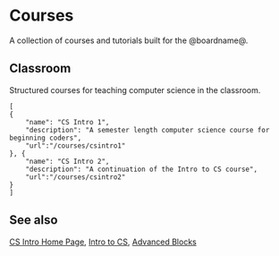# Courses

A collection of courses and tutorials built for the @boardname@.

## Classroom

Structured courses for teaching computer science in the classroom.

```codecard
[
{
    "name": "CS Intro 1",
    "description": "A semester length computer science course for beginning coders",
    "url":"/courses/csintro1"
}, {
    "name": "CS Intro 2",
    "description": "A continuation of the Intro to CS course",
    "url":"/courses/csintro2"
}
]
```

## See also

[CS Intro Home Page](/courses/csintro),
[Intro to CS](/courses/csintro1),
[Advanced Blocks](/courses/csintro2)
